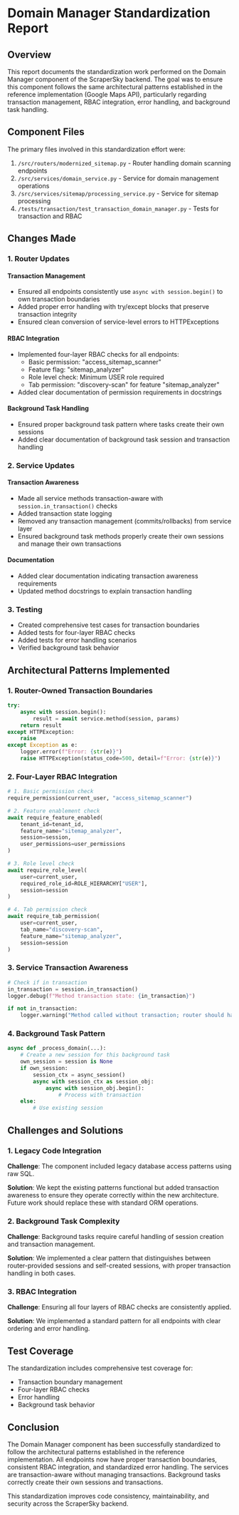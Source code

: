 # Domain Manager Standardization Report

## Overview

This report documents the standardization work performed on the Domain Manager component of the ScraperSky backend. The goal was to ensure this component follows the same architectural patterns established in the reference implementation (Google Maps API), particularly regarding transaction management, RBAC integration, error handling, and background task handling.

## Component Files

The primary files involved in this standardization effort were:

1. `/src/routers/modernized_sitemap.py` - Router handling domain scanning endpoints
2. `/src/services/domain_service.py` - Service for domain management operations
3. `/src/services/sitemap/processing_service.py` - Service for sitemap processing
4. `/tests/transaction/test_transaction_domain_manager.py` - Tests for transaction and RBAC

## Changes Made

### 1. Router Updates

#### Transaction Management

- Ensured all endpoints consistently use `async with session.begin()` to own transaction boundaries
- Added proper error handling with try/except blocks that preserve transaction integrity
- Ensured clean conversion of service-level errors to HTTPExceptions

#### RBAC Integration

- Implemented four-layer RBAC checks for all endpoints:
  - Basic permission: "access_sitemap_scanner"
  - Feature flag: "sitemap_analyzer"
  - Role level check: Minimum USER role required
  - Tab permission: "discovery-scan" for feature "sitemap_analyzer"
- Added clear documentation of permission requirements in docstrings

#### Background Task Handling

- Ensured proper background task pattern where tasks create their own sessions
- Added clear documentation of background task session and transaction handling

### 2. Service Updates

#### Transaction Awareness

- Made all service methods transaction-aware with `session.in_transaction()` checks
- Added transaction state logging
- Removed any transaction management (commits/rollbacks) from service layer
- Ensured background task methods properly create their own sessions and manage their own transactions

#### Documentation

- Added clear documentation indicating transaction awareness requirements
- Updated method docstrings to explain transaction handling

### 3. Testing

- Created comprehensive test cases for transaction boundaries
- Added tests for four-layer RBAC checks
- Added tests for error handling scenarios
- Verified background task behavior

## Architectural Patterns Implemented

### 1. Router-Owned Transaction Boundaries

```python
try:
    async with session.begin():
        result = await service.method(session, params)
    return result
except HTTPException:
    raise
except Exception as e:
    logger.error(f"Error: {str(e)}")
    raise HTTPException(status_code=500, detail=f"Error: {str(e)}")
```

### 2. Four-Layer RBAC Integration

```python
# 1. Basic permission check
require_permission(current_user, "access_sitemap_scanner")

# 2. Feature enablement check
await require_feature_enabled(
    tenant_id=tenant_id, 
    feature_name="sitemap_analyzer", 
    session=session,
    user_permissions=user_permissions
)

# 3. Role level check
await require_role_level(
    user=current_user,
    required_role_id=ROLE_HIERARCHY["USER"],
    session=session
)

# 4. Tab permission check
await require_tab_permission(
    user=current_user,
    tab_name="discovery-scan",
    feature_name="sitemap_analyzer",
    session=session
)
```

### 3. Service Transaction Awareness

```python
# Check if in transaction
in_transaction = session.in_transaction()
logger.debug(f"Method transaction state: {in_transaction}")

if not in_transaction:
    logger.warning("Method called without transaction; router should handle transactions")
```

### 4. Background Task Pattern

```python
async def _process_domain(...):
    # Create a new session for this background task
    own_session = session is None
    if own_session:
        session_ctx = async_session()
        async with session_ctx as session_obj:
            async with session_obj.begin():
                # Process with transaction
    else:
        # Use existing session
```

## Challenges and Solutions

### 1. Legacy Code Integration

**Challenge**: The component included legacy database access patterns using raw SQL.

**Solution**: We kept the existing patterns functional but added transaction awareness to ensure they operate correctly within the new architecture. Future work should replace these with standard ORM operations.

### 2. Background Task Complexity

**Challenge**: Background tasks require careful handling of session creation and transaction management.

**Solution**: We implemented a clear pattern that distinguishes between router-provided sessions and self-created sessions, with proper transaction handling in both cases.

### 3. RBAC Integration

**Challenge**: Ensuring all four layers of RBAC checks are consistently applied.

**Solution**: We implemented a standard pattern for all endpoints with clear ordering and error handling.

## Test Coverage

The standardization includes comprehensive test coverage for:

- Transaction boundary management
- Four-layer RBAC checks
- Error handling
- Background task behavior

## Conclusion

The Domain Manager component has been successfully standardized to follow the architectural patterns established in the reference implementation. All endpoints now have proper transaction boundaries, consistent RBAC integration, and standardized error handling. The services are transaction-aware without managing transactions. Background tasks correctly create their own sessions and transactions.

This standardization improves code consistency, maintainability, and security across the ScraperSky backend.